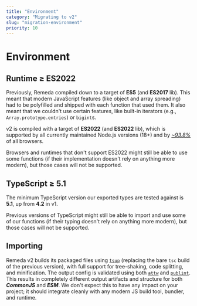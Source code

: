 ```yaml
---
title: "Environment"
category: "Migrating to v2"
slug: "migration-environment"
priority: 10
---
```


# Environment

## Runtime ≥ ES2022

Previously, Remeda compiled down to a target of **ES5** (and **ES2017** lib).
This meant that modern JavaScript features (like object and array spreading) had
to be polyfilled and shipped with each function that used them. It also meant
that we couldn't use certain features, like built-in iterators (e.g.,
`Array.prototype.entries`) or `bigint`s.

v2 is compiled with a target of **ES2022** (and **ES2022** lib), which is
supported by all currently maintained Node.js versions (18+) and by [_~93.8%_](https://caniuse.com/mdn-javascript_builtins_array_at,mdn-javascript_builtins_object_hasown)
of all browsers.

Browsers and runtimes that don't support ES2022 might still be able to use some
functions (if their implementation doesn't rely on anything more modern), but
those cases will not be supported.

## TypeScript ≥ 5.1

The minimum TypeScript version our exported types are tested against is **5.1**,
up from **4.2** in v1.

Previous versions of TypeScript might still be able to import and use some of
our functions (if their typing doesn't rely on anything more modern), but those
cases will not be supported.

## Importing

Remeda v2 builds its packaged files using [`tsup`](https://tsup.egoist.dev/)
(replacing the bare `tsc` build of the previous version), with full support for
tree-shaking, code splitting, and minification. The output config is validated
using both [`attw`](https://arethetypeswrong.github.io/) and [`publint`](https://publint.dev/).
This results in completely different output artifacts and structure for both
**_CommonJS_** and **_ESM_**. We don't expect this to have any impact on your
project; it should integrate cleanly with any modern JS build tool, bundler, and
runtime.
